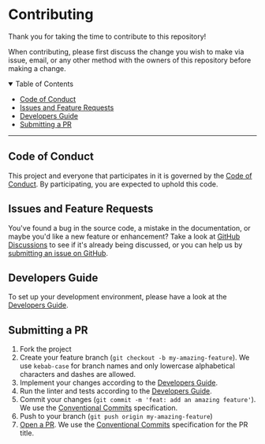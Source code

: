 # Contributing

Thank you for taking the time to contribute to this repository!

When contributing, please first discuss the change you wish to make via issue, email, or any other
method with the owners of this repository before making a change.

<details open="open">
<summary>Table of Contents</summary>

- [Code of Conduct](#code-of-conduct)
- [Issues and Feature Requests](#issues-and-feature-requests)
- [Developers Guide](#developers-guide)
- [Submitting a PR](#submitting-a-pr)

</details>

---

## Code of Conduct

This project and everyone that participates in it is governed by the [Code of Conduct](CODE_OF_CONDUCT.md).
By participating, you are expected to uphold this code.

## Issues and Feature Requests

You've found a bug in the source code, a mistake in the documentation, or maybe you'd like a new feature or enhancement?
Take a look at [GitHub Discussions](../../../discussions) to see if it's already being discussed, or you can help us by
[submitting an issue on GitHub](../../../issues).

## Developers Guide

To set up your development environment, please have a look at the [Developers Guide](DEVELOPER.md).

## Submitting a PR

1. Fork the project
2. Create your feature branch (`git checkout -b my-amazing-feature`). We use `kebab-case` for branch names and only
   lowercase alphabetical characters and dashes are allowed.
3. Implement your changes according to the [Developers Guide](DEVELOPER.md).
4. Run the linter and tests according to the [Developers Guide](DEVELOPER.md).
5. Commit your changes (`git commit -m 'feat: add an amazing feature'`). We use the
   [Conventional Commits](https://www.conventionalcommits.org) specification.
6. Push to your branch (`git push origin my-amazing-feature`)
7. [Open a PR](../../compare?expand=1). We use the
   [Conventional Commits](https://www.conventionalcommits.org) specification for the PR title.
